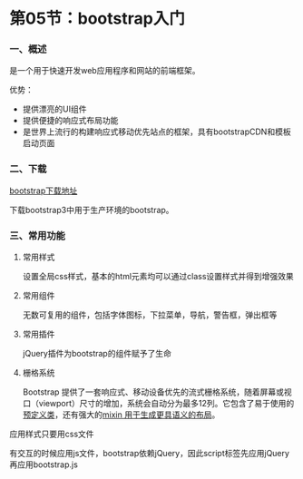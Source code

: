# 第05节：bootstrap入门

### 一、概述

是一个用于快速开发web应用程序和网站的前端框架。

优势：

* 提供漂亮的UI组件
* 提供便捷的响应式布局功能
* 是世界上流行的构建响应式移动优先站点的框架，具有bootstrapCDN和模板启动页面

### 二、下载

[bootstrap下载地址](https://www.bootcss.com/)

下载bootstrap3中用于生产环境的bootstrap。

### 三、常用功能

1. 常用样式

   设置全局css样式，基本的html元素均可以通过class设置样式并得到增强效果

2. 常用组件

   无数可复用的组件，包括字体图标，下拉菜单，导航，警告框，弹出框等

3. 常用插件

   jQuery插件为bootstrap的组件赋予了生命

4. 栅格系统

   Bootstrap 提供了一套响应式、移动设备优先的流式栅格系统，随着屏幕或视口（viewport）尺寸的增加，系统会自动分为最多12列。它包含了易于使用的[预定义类](https://v3.bootcss.com/css/?#grid-example-basic)，还有强大的[mixin 用于生成更具语义的布局](https://v3.bootcss.com/css/?#grid-less)。



应用样式只要用css文件

有交互的时候应用js文件，bootstrap依赖jQuery，因此script标签先应用jQuery再应用bootstrap.js

